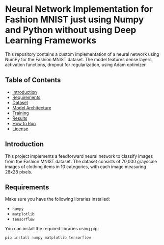 # Neural Network Implementation for Fashion MNIST just using Numpy and Python without using Deep Learning Frameworks

This repository contains a custom implementation of a neural network using NumPy for the Fashion MNIST dataset. The model features dense layers, activation functions, dropout for regularization, using Adam optimizer. 

## Table of Contents

- [Introduction](#introduction)
- [Requirements](#requirements)
- [Dataset](#dataset)
- [Model Architecture](#model-architecture)
- [Training](#training)
- [Results](#results)
- [How to Run](#how-to-run)
- [License](#license)

## Introduction

This project implements a feedforward neural network to classify images from the Fashion MNIST dataset. The dataset consists of 70,000 grayscale images of clothing items in 10 categories, with each image measuring 28x28 pixels.

## Requirements

Make sure you have the following libraries installed:

- `numpy`
- `matplotlib`
- `tensorflow`

You can install the required libraries using pip:

```bash
pip install numpy matplotlib tensorflow
